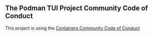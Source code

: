 ## The Podman TUI Project Community Code of Conduct

This project is using the [Containers Community Code of Conduct](https://github.com/containers/common/blob/main/CODE-OF-CONDUCT.md)
